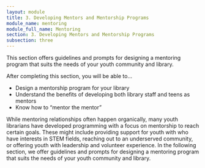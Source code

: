 ```yaml
---
layout: module
title: 3. Developing Mentors and Mentorship Programs
module_name: mentoring
module_full_name: Mentoring
section: 3. Developing Mentors and Mentorship Programs
subsection: three
---
```


This section offers guidelines and prompts for designing a mentoring program that suits the needs of your youth community and library.

<div class="objectives">
	<p>After completing this section, you will be able to...</p>
<ul>
  <li>Design a mentorship program for your library</li> 
  <li>Understand the benefits of developing both library staff and teens as mentors</li> 
  <li>Know how to “mentor the mentor”</li>
</ul>
</div>

While mentoring relationships often happen organically, many youth librarians have developed programming with a focus on mentorship to reach certain goals. These might include providing support for youth with who have interests in STEM fields, reaching out to an underserved community, or offering youth with leadership and volunteer experience. In the following section, we offer guidelines and prompts for designing a mentoring program that suits the needs of your youth community and library.
